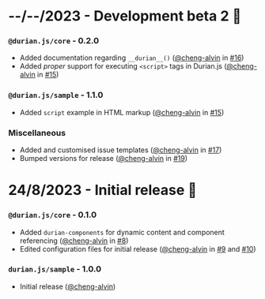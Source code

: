 # --/--/2023 - Development beta 2 🙌

### `@durian.js/core` - 0.2.0

- Added documentation regarding `__durian__()` ([@cheng-alvin](https://github.com/cheng-alvin) in [#16](https://github.com/cheng-alvin/durian.js/pull/16))
- Added _proper_ support for executing `<script>` tags in Durian.js ([@cheng-alvin](https://github.com/cheng-alvin) in [#15](https://github.com/cheng-alvin/durian.js/pull/15))

### `@durian.js/sample` - 1.1.0

- Added `script` example in HTML markup ([@cheng-alvin](https://github.com/cheng-alvin) in [#15](https://github.com/cheng-alvin/durian.js/pull/15))

### Miscellaneous
- Added and customised issue templates ([@cheng-alvin](https://github.com/cheng-alvin) in [#17](https://github.com/cheng-alvin/durian.js/pull/17))
- Bumped versions for release ([@cheng-alvin](https://github.com/cheng-alvin) in [#19](https://github.com/cheng-alvin/durian.js/pull/19))
# 24/8/2023 - Initial release 🥳

### `@durian.js/core` - 0.1.0

- Added `durian-components` for dynamic content and component referencing ([@cheng-alvin](https://github.com/cheng-alvin) in [#8](https://github.com/cheng-alvin/durian.js/pull/8))
- Edited configuration files for initial release ([@cheng-alvin](https://github.com/cheng-alvin) in [#9](https://github.com/cheng-alvin/durian.js/pull/9) and [#10](https://github.com/cheng-alvin/pull/10))

### `durian.js/sample` - 1.0.0

- Initial release ([@cheng-alvin](https://github.com/cheng-alvin))
